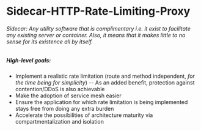 # Sidecar-HTTP-Rate-Limiting-Proxy

###### Sidecar: Any utility software that is complimentary i.e. it exist to facilitate any existing server or container. Also, it means that it makes little to no sense for its existence all by itself.


##### High-level goals:
- Implement a realistic rate limitation (route and method independent, _for the time being for simplicity_)
-- As an added benefit, protection against contention/DDoS is also achievable
- Make the adoption of service mesh easier
- Ensure the application for which rate limitation is being implemented stays free from doing any extra burden
- Accelerate the possibilities of architecture maturity via compartmentalization and isolation
